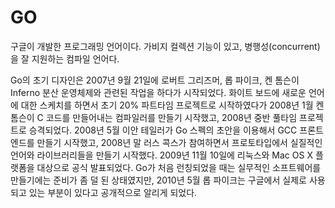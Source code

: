 # GO
구글이 개발한 프로그래밍 언어이다. 가비지 컬렉션 기능이 있고, 병행성(concurrent)을 잘 지원하는 컴파일 언어다.

Go의 초기 디자인은 2007년 9월 21일에 로버트 그리즈머, 롭 파이크, 켄 톰슨이 Inferno 분산 운영체제와 관련된 작업을 하다가 시작되었다. 화이트 보드에 새로운 언어에 대한 스케치를 하면서 초기 20% 파트타임 프로젝트로 시작하였다가 2008년 1월 켄 톰슨이 C 코드를 만들어내는 컴파일러를 만들기 시작했고, 2008년 중반 풀타임 프로젝트로 승격되었다. 2008년 5월 이안 테일러가 Go 스펙의 초안을 이용해서 GCC 프론트엔드를 만들기 시작했고, 2008년 말 러스 콕스가 참여하면서 프로토타입에서 실질적인 언어와 라이브러리들을 만들기 시작했다. 2009년 11월 10일에 리눅스와 Mac OS X 플랫폼을 대상으로 공식 발표되었다. Go가 처음 런칭되었을 때는 실무적인 소프트웨어를 만들기에는 준비가 좀 덜 된 상태였지만, 2010년 5월 롭 파이크는 구글에서 실제로 사용되고 있는 부분이 있다고 공개적으로 알리게 되었다.
